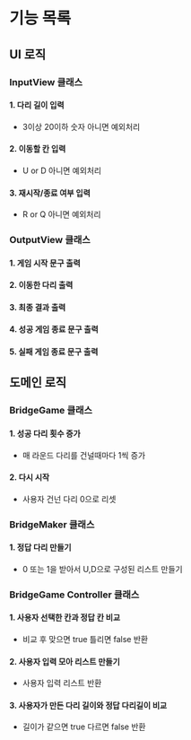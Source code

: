 # 기능 목록

## UI 로직

### InputView 클래스

#### 1. 다리 길이 입력
- 3이상 20이하 숫자 아니면 예외처리

#### 2. 이동할 칸 입력
- U or D 아니면 예외처리

#### 3. 재시작/종료 여부 입력
- R or Q 아니면 예외처리


### OutputView 클래스

#### 1. 게임 시작 문구 출력

#### 2. 이동한 다리 출력

#### 3. 최종 결과 출력

#### 4. 성공 게임 종료 문구 출력

#### 5. 실패 게임 종료 문구 출력


## 도메인 로직

### BridgeGame 클래스

#### 1. 성공 다리 횟수 증가 
- 매 라운드 다리를 건널때마다 1씩 증가

#### 2. 다시 시작
- 사용자 건넌 다리 0으로 리셋



### BridgeMaker 클래스

#### 1. 정답 다리 만들기
- 0 또는 1을 받아서 U,D으로 구성된 리스트 만들기

### BridgeGame Controller 클래스 

#### 1. 사용자 선택한 칸과 정답 칸 비교
- 비교 후 맞으면 true 틀리면 false 반환

#### 2. 사용자 입력 모아 리스트 만들기
- 사용자 입력 리스트 반환


#### 3. 사용자가 만든 다리 길이와 정답 다리길이 비교
- 길이가 같으면 true 다르면 false 반환



















